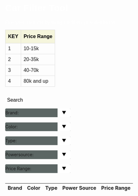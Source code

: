<meta name="viewport" content="width=device-width, initial-scale=1.0">

<html>
    <h1> Car Filter Tool </h1>
       <p>Find your ideal car by using the filters provided below</p>
          <table id="prices">
            <tr>
                <th>KEY</th>
                <th>Price Range</th>
            </tr>
            <tr>
                <td>1</td>
                <td>10-15k</td>
            </tr>
            <tr>
                <td>2</td>
                <td>20-35k</td>
            </tr>
             <tr>
                <td>3</td>
                <td>40-70k</td>
            </tr>
             <tr>
                <td>4</td>
                <td>80k and up</td>
            </tr>
          </table>
            <br>
            <button class="searchbutton" id="search_button">Search</button>
            <div>
                <br>
                <div class="select">
                    <form>
                    <label for="brand"> Brand:</label>
                        <select name="brand" id="brand">  
                            <option value=""> </option>
                            <option value="Honda">Honda</option>
                            <option value="Hyundai">Hyundai</option>
                            <option value="Toyota">Toyota</option>
                            <option value="Chevrolet">Chevrolet</option>
                            <option value="Lexus">Lexus</option>
                            <option value="Tesla">Tesla</option>
                            <option value="Ferrari">Ferrari</option>
                            <option value="Mercedes">Mercedes</option>
                            <option value="Kia">Kia</option>
                            <option value="Mazda">Mazda</option>
                            <option value="Nissan">Nissan</option>
                            <option value="Jeep">Jeep</option>
                            <option value="Acura">Acura</option>
                            <option value="Dodge">Dodge</option>
                            <option value="Ford">Ford</option>
                            <option value="Subaru">Subaru</option>
                            <option value="Audi">Audi</option>
                            <option value="BMW">BMW</option>
                        </select>
                    </form>
                </div>
                <br>
                <div class="select">
                    <form>
                    <label for="color"> Color:</label>
                        <select name="color" id="color">  
                            <option value=""> </option>
                            <option value="blue">Blue</option>
                            <option value="yellow">Yellow</option>
                            <option value="black">Black</option>
                            <option value="gray">Gray</option>
                            <option value="white">White</option>
                            <option value="red">Red</option>
                            <option value="silver">Silver</option>
                        </select>
                    </form>
                </div>
                <br>
                <div class="select">
                    <form>
                    <label for="type"> Type:</label>
                        <select name="type" id="type">  
                            <option value=""> </option>
                            <option value="suv">SUV</option>
                            <option value="truck">Truck</option>
                            <option value="sedan">Sedan</option>
                            <option value="sports">Sports</option>
                        </select>
                    </form>
                 </div>
                 <br>
                 <div class="select">
                    <form>
                    <label for="powersource"> Powersource:</label>
                        <select name="powersource" id="powersource">
                            <option value=""> </option>  
                            <option value="ice">ICE</option>
                            <option value="hybrid">Hybrid</option>
                            <option value="electric">Electric</option>
                        </select>
                    </form>
                 </div>
                 <br>
                 <div class="select">
                    <form>
                    <label for="pricerange"> Price Range:</label>
                        <select name="pricerange" id="pricerange">  
                            <option value=""> </option>
                            <option value="1">1</option>
                            <option value="2">2</option>
                            <option value="3">3</option>
                            <option value="4">4</option>
                        </select>
                    </form>
                </div>
                <br>
                <table class="table-latitude">
                <thead>
                    <tr>
                        <th>Brand</th>
                        <th>Color</th> 
                        <th>Type</th>
                        <th>Power Source</th>
                        <th>Price Range</th>
                    </tr>
                    </thead>
                     <tbody id="result">
                    </tbody>
                </table>
            </div>
  </html>

<style>
    select {
        -webkit-appearance:none;
        -moz-appearance:none;
        -ms-appearance:none;
        appearance:none;
        outline:0;
        box-shadow:none;
        border:0!important;
        background: #5c6664;
        background-image: none;
    }

    select:: -ms-expand {
        display: none;
    }

    .select {
        position: relative;
        display: flex;
        width: 15em;
        height: 2em;
        line-height: 2;
        background: #5c6664;
        overflow: hidden;
        border-radius: .25em;
    }

    select {
        flex: 1;
        padding: 0 .5em;
        color: #fff;
        cursor: pointer;
        font-size: 1em;
        font-family: "Kanit", sans-serif;
    }

    .select::after {
        content: '\25BC';
        position: absolute;
        top:0;
        right: 0;
        padding: 0 1em;
        background: #fff;
        cursor: pointer;
        pointer-events:none;
        transition: .25s all ease;
        color: black;
    }

    .select:hover::after {
        color: navy;
    }

    .searchbutton {
        background-color: white;
        border-radius: 8px;
        color: black;
        border: none;
        margin: 0;
        font-family: "Kanit", sans-serif;
        font-size: 16px;
    }

    .searchbutton:hover {
        color: rgb(4, 4, 43);
    }

    h1 {
        font-family: "Kanit", sans-serif;
        font-size: 30px;
        color: white;
    }

    p {
        font-family: "Kanit", sans-serif;
        font-size: 15px;
        color: white;
    }

    #prices {
    font-family: "Kanit", sans-serif;
    border-collapse: collapse;
    table-layout: fixed;
    }

    #prices td, #prices th {
    border: 1px solid #ddd;
    padding: 8px;
    }

    #prices th {
    padding-top: 12px;
    padding-bottom: 12px;
    text-align: left;
    background-color: beige;
    color: black;
    }

</style>


<script>
    const btnSearch = document.getElementById("search_button");
    const resultContainer = document.getElementById("result");
    const brand_filter = document.getElementById("brand");
    const color_filter = document.getElementById("color");
    const type_filter = document.getElementById("type");
    const powersource_filter = document.getElementById("powersource");
    const pricerange_filter = document.getElementById("pricerange");

    let all_cars;
    getAllCars();

    btnSearch.addEventListener('click', (event) => {
          console.log("Search Clicked!");
          clearTable();
          
          var car_brand_value = brand_filter.value;
          var car_color_value = color_filter.value; 
          var car_type_value = type_filter.value; //sets variable to the value of the filter that the user selects
          var car_powersource_value = powersource_filter.value;
          var car_pricerange_value = pricerange_filter.value; 

          var car_list = getCarResults(car_brand_value, car_color_value, car_type_value, car_powersource_value, car_pricerange_value); //setting car_list to the result gotten in the function getCarResults

          if (car_list.length === 0) {
            alert('No Cars Found')
            return
          }

          console.log("Filtered cars retrieved!");
          console.log(car_list);
          console.log("Creating table!");

          for (const car of car_list) {
            console.log(car);

            const tr = document.createElement("tr");
        
            const brand_ele = document.createElement("td");
            brand_ele.innerHTML = car.brand;

            const color_ele = document.createElement("td");
            color_ele.innerHTML = car.color;

            const type_ele = document.createElement("td");
            type_ele.innerHTML = car.type;

            const powersource_ele = document.createElement("td");
            powersource_ele.innerHTML = car.powersource;

            const price_ele = document.createElement("td");
            //put if statement here later
            price_ele.innerHTML = car.pricerange;

            // this builds ALL td's (cells) into tr element
            tr.appendChild(brand_ele);
            tr.appendChild(color_ele);
            tr.appendChild(type_ele);
            tr.appendChild(powersource_ele);
            tr.appendChild(price_ele);

            resultContainer.appendChild(tr);
          }
    });

    function clearTable() {
        var tableRows = resultContainer.getElementsByTagName('tr');
        var rowCount = tableRows.length;

        for (var x=rowCount-1; x>=0; x--) {
            resultContainer.removeChild(tableRows[x]);
        }
    }

    function getAllCars() {
        fetch('http://127.0.0.1:8080/api/cars/').then(function(response) {
                return response.json();
            }).then(function(data) {
                console.log(data);
                all_cars = data;
            }).catch(function(err) {
                console.log(err);
            });
    }

    function getCarResults(brand, color, type, powersource, pricerange) {
        var result = [];
        for (const car of all_cars){
              console.log(car);
              console.log("price range from data is:" + typeof car["pricerange"] + car["pricerange"])
              console.log("being compared to:" + typeof pricerange + pricerange)
              
            
            if ((car["brand"] === brand || !brand) &&
                (car["color"] === color || !color) &&
                (car["type"] === type || !type) && 
                (car["powersource"] === powersource || !powersource) && 
                (car["pricerange"] === parseInt(pricerange, 10) || !pricerange)) {
                result.push(car);
            }

        }

        return result;
    }
  </script>

